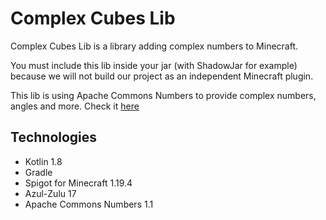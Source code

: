 # Complex Cubes Lib

Complex Cubes Lib is a library adding complex numbers to Minecraft.

You must include this lib inside your jar (with ShadowJar for example) because we will not build our project as an independent
Minecraft plugin.

This lib is using Apache Commons Numbers to provide complex numbers, angles and more.
Check it [here](https://commons.apache.org/proper/commons-numbers/)

## Technologies

- Kotlin 1.8
- Gradle
- Spigot for Minecraft 1.19.4
- Azul-Zulu 17
- Apache Commons Numbers 1.1
